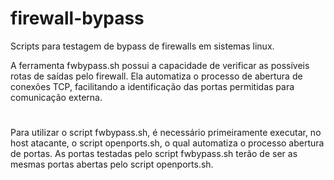 # firewall-bypass
Scripts para testagem de bypass de firewalls em sistemas linux.

A ferramenta fwbypass.sh possui a capacidade de verificar as possíveis rotas de saídas pelo firewall. Ela automatiza o processo de abertura de conexões TCP, facilitando a identificação das portas permitidas para comunicação externa.
#
Para utilizar o script fwbypass.sh, é necessário primeiramente executar, no host atacante, o script openports.sh, o qual
automatiza o processo abertura de portas.
As portas testadas pelo script fwbypass.sh terão de ser as mesmas portas abertas pelo script openports.sh.
